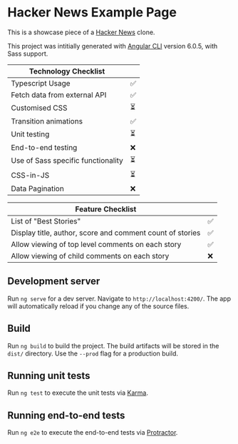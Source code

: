 # Hacker News Example Page

This is a showcase piece of a [Hacker News](https://news.ycombinator.com/) clone.

This project was intitially generated with [Angular CLI](https://github.com/angular/angular-cli) version 6.0.5, with Sass support.

| Technology Checklist               |     |
| ---------------------------------- | --- |
| Typescript Usage                   | ✅   |
| Fetch data from external API       | ✅   |
| Customised CSS                     | ⏳   |
| Transition animations              | ✅   |
| Unit testing                       | ⏳   |
| End-to-end testing                 | ❌   |
| Use of Sass specific functionality | ⏳   |
| CSS-in-JS                          | ⏳   |
| Data Pagination                    | ❌   |

| Feature Checklist                                         |     |
| --------------------------------------------------------- | --- |
| List of "Best Stories"                                    | ✅   |
| Display title, author, score and comment count of stories | ✅   |
| Allow viewing of top level comments on each story         | ✅   |
| Allow viewing of child comments on each story             | ❌   |


## Development server

Run `ng serve` for a dev server. Navigate to `http://localhost:4200/`. The app will automatically reload if you change any of the source files.

## Build

Run `ng build` to build the project. The build artifacts will be stored in the `dist/` directory. Use the `--prod` flag for a production build.

## Running unit tests

Run `ng test` to execute the unit tests via [Karma](https://karma-runner.github.io).

## Running end-to-end tests

Run `ng e2e` to execute the end-to-end tests via [Protractor](http://www.protractortest.org/).
